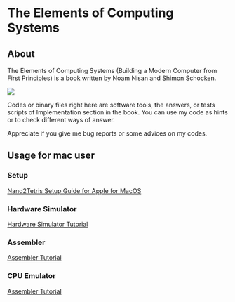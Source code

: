 # The Elements of Computing Systems
## About
The Elements of Computing Systems (Building a Modern Computer from First Principles) is a book written by Noam Nisan and Shimon Schocken.

<a href="https://www.amazon.co.jp/-/en/Noam-Nisan/dp/0262640686
" target="_blank"><img src="https://images-fe.ssl-images-amazon.com/images/I/41jWuIsR9FL._SX218_BO1,204,203,200_QL40_ML2_.jpg" /></a>


Codes or binary files right here are software tools, the answers, or tests scripts of Implementation section in the book.
You can use my code as hints or to check different ways of answer.

Appreciate if you give me bug reports or some advices on my codes.

## Usage for mac user
### Setup
<a href="https://drive.google.com/file/d/1QDYIvriWBS_ARntfmZ5E856OEPpE4j1F/view
" target="_blank">Nand2Tetris Setup Guide for Apple for MacOS</a>

### Hardware Simulator
<a href="https://b1391bd6-da3d-477d-8c01-38cdf774495a.filesusr.com/ugd/44046b_bfd91435260748439493a60a8044ade6.pdf
" target="_blank">Hardware Simulator Tutorial</a>

### Assembler
<a href="https://b1391bd6-da3d-477d-8c01-38cdf774495a.filesusr.com/ugd/44046b_759f4f811ad14e12ac45bc60dd679fa3.pdf
" target="_blank">Assembler Tutorial</a>

### CPU Emulator
<a href="https://b1391bd6-da3d-477d-8c01-38cdf774495a.filesusr.com/ugd/44046b_f63aba2611944e82974c9c5d5a3821fe.pdf
" target="_blank">Assembler Tutorial</a>